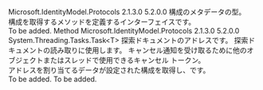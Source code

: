 <Type Name="IConfigurationRetriever&lt;T&gt;" FullName="Microsoft.IdentityModel.Protocols.IConfigurationRetriever&lt;T&gt;">
  <TypeSignature Language="C#" Value="public interface IConfigurationRetriever&lt;T&gt;" />
  <TypeSignature Language="ILAsm" Value=".class public interface auto ansi abstract IConfigurationRetriever`1&lt;T&gt;" />
  <TypeSignature Language="DocId" Value="T:Microsoft.IdentityModel.Protocols.IConfigurationRetriever`1" />
  <TypeSignature Language="VB.NET" Value="Public Interface IConfigurationRetriever(Of T)" />
  <TypeSignature Language="F#" Value="type IConfigurationRetriever&lt;'T&gt; = interface" />
  <AssemblyInfo>
    <AssemblyName>Microsoft.IdentityModel.Protocols</AssemblyName>
    <AssemblyVersion>2.1.3.0</AssemblyVersion>
    <AssemblyVersion>5.2.0.0</AssemblyVersion>
  </AssemblyInfo>
  <TypeParameters>
    <TypeParameter Name="T" />
  </TypeParameters>
  <Interfaces />
  <Docs>
    <typeparam name="T">構成のメタデータの型。</typeparam>
    <summary>
            構成を取得するメソッドを定義するインターフェイスです。
            </summary>
    <remarks>To be added.</remarks>
  </Docs>
  <Members>
    <Member MemberName="GetConfigurationAsync">
      <MemberSignature Language="C#" Value="public System.Threading.Tasks.Task&lt;T&gt; GetConfigurationAsync (string address, Microsoft.IdentityModel.Protocols.IDocumentRetriever retriever, System.Threading.CancellationToken cancel);" />
      <MemberSignature Language="ILAsm" Value=".method public hidebysig newslot virtual instance class System.Threading.Tasks.Task`1&lt;!T&gt; GetConfigurationAsync(string address, class Microsoft.IdentityModel.Protocols.IDocumentRetriever retriever, valuetype System.Threading.CancellationToken cancel) cil managed" />
      <MemberSignature Language="DocId" Value="M:Microsoft.IdentityModel.Protocols.IConfigurationRetriever`1.GetConfigurationAsync(System.String,Microsoft.IdentityModel.Protocols.IDocumentRetriever,System.Threading.CancellationToken)" />
      <MemberSignature Language="VB.NET" Value="Public Function GetConfigurationAsync (address As String, retriever As IDocumentRetriever, cancel As CancellationToken) As Task(Of T)" />
      <MemberSignature Language="F#" Value="abstract member GetConfigurationAsync : string * Microsoft.IdentityModel.Protocols.IDocumentRetriever * System.Threading.CancellationToken -&gt; System.Threading.Tasks.Task&lt;'T&gt;" Usage="iConfigurationRetriever.GetConfigurationAsync (address, retriever, cancel)" />
      <MemberType>Method</MemberType>
      <AssemblyInfo>
        <AssemblyName>Microsoft.IdentityModel.Protocols</AssemblyName>
        <AssemblyVersion>2.1.3.0</AssemblyVersion>
        <AssemblyVersion>5.2.0.0</AssemblyVersion>
      </AssemblyInfo>
      <ReturnValue>
        <ReturnType>System.Threading.Tasks.Task&lt;T&gt;</ReturnType>
      </ReturnValue>
      <Parameters>
        <Parameter Name="address" Type="System.String" />
        <Parameter Name="retriever" Type="Microsoft.IdentityModel.Protocols.IDocumentRetriever" />
        <Parameter Name="cancel" Type="System.Threading.CancellationToken" />
      </Parameters>
      <Docs>
        <param name="address">探索ドキュメントのアドレスです。</param>
        <param name="retriever"><see cref="T:Microsoft.IdentityModel.Protocols.IDocumentRetriever" />探索ドキュメントの読み取りに使用します。</param>
        <param name="cancel">キャンセル通知を受け取るために他のオブジェクトまたはスレッドで使用できるキャンセル トークン。 <see cref="T:System.Threading.CancellationToken" /></param>
        <summary>
            アドレスを割り当てるデータが設定された構成を取得し、<see cref="T:Microsoft.IdentityModel.Protocols.IDocumentRetriever" />です。
            </summary>
        <returns>To be added.</returns>
        <remarks>To be added.</remarks>
      </Docs>
    </Member>
  </Members>
</Type>